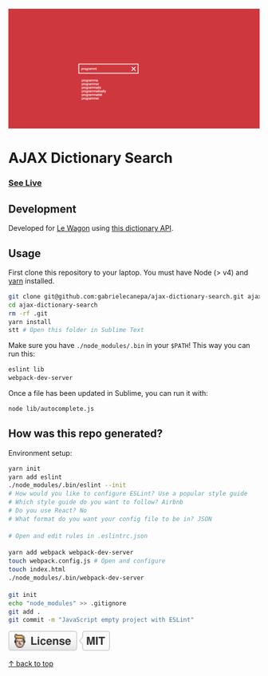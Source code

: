 ![AJAX Dictionary Search](img/bg.png)


# AJAX Dictionary Search

### [See Live](https://gabrielecanepa.github.io/ajax-dictionary-search/)

## Development

Developed for [Le Wagon](https://lewagon.com) using [this dictionary API](https://wagon-dictionary.herokuapp.com/autocomplete/).

## Usage

First clone this repository to your laptop. You must have Node (> v4) and [yarn](https://yarnpkg.com/lang/en/docs/install/) installed.

```bash
git clone git@github.com:gabrielecanepa/ajax-dictionary-search.git ajax-dictionary-search
cd ajax-dictionary-search
rm -rf .git
yarn install
stt # Open this folder in Sublime Text
```

Make sure you have `./node_modules/.bin` in your `$PATH`! This way you can run this:

```bash
eslint lib
webpack-dev-server
```

Once a file has been updated in Sublime, you can run it with:

```bash
node lib/autocomplete.js
```

## How was this repo generated?

Environment setup:

```bash
yarn init
yarn add eslint
./node_modules/.bin/eslint --init
# How would you like to configure ESLint? Use a popular style guide
# Which style guide do you want to follow? Airbnb
# Do you use React? No
# What format do you want your config file to be in? JSON

# Open and edit rules in .eslintrc.json

yarn add webpack webpack-dev-server
touch webpack.config.js # Open and configure
touch index.html
./node_modules/.bin/webpack-dev-server

git init
echo "node_modules" >> .gitignore
git add .
git commit -m "JavaScript empty project with ESLint"
```

[![MIT Licensed](img/badge.svg)](https://gabriele.canepa.io/mit-license/)

[↑ back to top](#ajax-dictionary-search)
